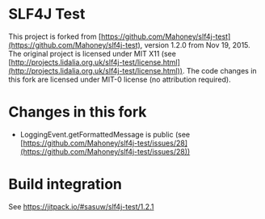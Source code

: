 SLF4J Test
============

This project is forked from [https://github.com/Mahoney/slf4j-test](https://github.com/Mahoney/slf4j-test), version 1.2.0 from Nov 19, 2015.
The original project is licensed under MIT X11 (see [http://projects.lidalia.org.uk/slf4j-test/license.html](http://projects.lidalia.org.uk/slf4j-test/license.html)). The code changes in this fork are licensed under MIT-0 license (no attribution required).  

Changes in this fork
=============

  * LoggingEvent.getFormattedMessage is public (see [https://github.com/Mahoney/slf4j-test/issues/28](https://github.com/Mahoney/slf4j-test/issues/28))

Build integration
=============

See https://jitpack.io/#sasuw/slf4j-test/1.2.1
